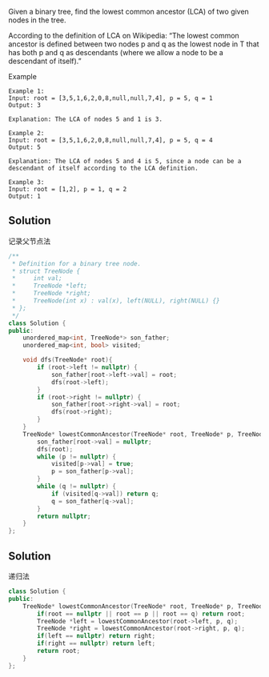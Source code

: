Given a binary tree, find the lowest common ancestor (LCA) of two given nodes in the tree.

According to the definition of LCA on Wikipedia: “The lowest common ancestor is defined between two nodes p and q as the lowest node in T that has both p and q as descendants (where we allow a node to be a descendant of itself).”

Example

```
Example 1:
Input: root = [3,5,1,6,2,0,8,null,null,7,4], p = 5, q = 1
Output: 3

Explanation: The LCA of nodes 5 and 1 is 3.

Example 2:
Input: root = [3,5,1,6,2,0,8,null,null,7,4], p = 5, q = 4
Output: 5

Explanation: The LCA of nodes 5 and 4 is 5, since a node can be a descendant of itself according to the LCA definition.

Example 3:
Input: root = [1,2], p = 1, q = 2
Output: 1
```

## Solution

记录父节点法

```c++
/**
 * Definition for a binary tree node.
 * struct TreeNode {
 *     int val;
 *     TreeNode *left;
 *     TreeNode *right;
 *     TreeNode(int x) : val(x), left(NULL), right(NULL) {}
 * };
 */
class Solution {
public:
    unordered_map<int, TreeNode*> son_father;
    unordered_map<int, bool> visited;

    void dfs(TreeNode* root){
        if (root->left != nullptr) {
            son_father[root->left->val] = root;
            dfs(root->left);
        }
        if (root->right != nullptr) {
            son_father[root->right->val] = root;
            dfs(root->right);
        }
    }
    TreeNode* lowestCommonAncestor(TreeNode* root, TreeNode* p, TreeNode* q) {
        son_father[root->val] = nullptr;
        dfs(root);
        while (p != nullptr) {
            visited[p->val] = true;
            p = son_father[p->val];
        }
        while (q != nullptr) {
            if (visited[q->val]) return q;
            q = son_father[q->val];
        }
        return nullptr;
    }
};
```

## Solution

递归法

```c++
class Solution {
public:
    TreeNode* lowestCommonAncestor(TreeNode* root, TreeNode* p, TreeNode* q) {
        if(root == nullptr || root == p || root == q) return root;
        TreeNode *left = lowestCommonAncestor(root->left, p, q);
        TreeNode *right = lowestCommonAncestor(root->right, p, q);
        if(left == nullptr) return right;
        if(right == nullptr) return left;
        return root;
    }
};
```
